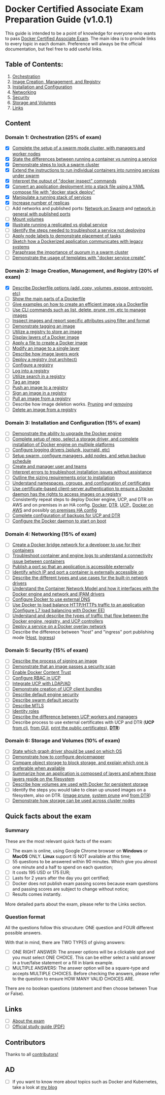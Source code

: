 # Docker Certified Associate Exam Preparation Guide (v1.0.1)

This guide is intended to be a point of knowledge for everyone who wants to pass [Docker Certified Associate Exam](https://blog.docker.com/2017/09/introducing-docker-global-professional-certification-program/). The main idea is to provide links to every topic in each domain. Preference will always be the official documentation, but feel free to add useful links.

## Table of Contents:
1. [Orchestration](https://github.com/Evalle/DCA/blob/master/README.md#domain-1-orchestration-25-of-exam)
2. [Image Creation, Management, and Registry](https://github.com/Evalle/DCA/blob/master/README.md#domain-2-image-creation-management-and-registry-20-of-exam)
3. [Installation and Configuration](https://github.com/Evalle/DCA/blob/master/README.md#domain-3-installation-and-configuration-15-of-exam)
4. [Networking](https://github.com/Evalle/DCA/blob/master/README.md#domain-4-networking-15-of-exam)
5. [Security](https://github.com/Evalle/DCA/blob/master/README.md#domain-5-security-15-of-exam)
6. [Storage and Volumes](https://github.com/Evalle/DCA/blob/master/README.md#domain-6-storage-and-volumes-10-of-exam)
7. [Links](https://github.com/evalle/dca#links)

## Content

### Domain 1: Orchestration (25% of exam)
- [x] [Complete the setup of a swarm mode cluster, with managers and worker nodes](https://docs.docker.com/engine/swarm/swarm-tutorial/create-swarm/)
- [x] [State the differences between running a container vs running a service](https://stackoverflow.com/a/43408904)
- [x] [Demonstrate steps to lock a swarm cluster](https://docs.docker.com/engine/swarm/swarm_manager_locking/)
- [x] [Extend the instructions to run individual containers into running services under swarm](https://docs.docker.com/engine/swarm/swarm-tutorial/deploy-service/)
- [x] [Interpret the output of "docker inspect" commands](https://docs.docker.com/engine/swarm/swarm-tutorial/inspect-service/)
- [x] [Convert an application deployment into a stack file using a YAML compose file with
"docker stack deploy"](https://docs.docker.com/engine/reference/commandline/stack_deploy/)
- [x] [Manipulate a running stack of services](https://docs.docker.com/engine/reference/commandline/stack_services/#related-commands)
- [x] [Increase number of replicas](https://docs.docker.com/engine/reference/commandline/service_scale/)
- [ ] Add networks and published ports: [Network on Swarm](https://docs.docker.com/v17.09/engine/swarm/networking/) and [network in general with published ports](https://docs.docker.com/network/)
- [ ] [Mount volumes](https://docs.docker.com/storage/volumes/)
- [x] [Illustrate running a replicated vs global service](https://docs.docker.com/engine/swarm/how-swarm-mode-works/services/#replicated-and-global-services)
- [ ] [Identify the steps needed to troubleshoot a service not deploying](https://success.docker.com/article/swarm-troubleshooting-methodology)
- [ ] [Apply node labels to demonstrate placement of tasks](https://docs.docker.com/engine/reference/commandline/node_update/)
- [ ] [Sketch how a Dockerized application communicates with legacy systems](https://docs.docker.com/config/containers/container-networking/)
- [ ] [Paraphrase the importance of quorum in a swarm cluster](https://docs.docker.com/engine/swarm/raft/)
- [ ] [Demonstrate the usage of templates with "docker service create"](https://docs.docker.com/engine/reference/commandline/service_create/#create-services-using-templates)

### Domain 2: Image Creation, Management, and Registry (20% of exam)
- [x] [Describe Dockerfile options (add, copy, volumes, expose, entrypoint, etc)](https://docs.docker.com/engine/reference/builder/#from)
- [ ] [Show the main parts of a Dockerfile](https://docs.docker.com/engine/reference/builder/#dockerfile-examples)
- [ ] [Give examples on how to create an efficient image via a Dockerfile](https://docs.docker.com/engine/userguide/eng-image/dockerfile_best-practices/)
- [ ] [Use CLI commands such as list, delete, prune, rmi, etc to manage images](https://docs.docker.com/engine/reference/commandline/image/#usage)
- [ ] [Inspect images and report specific attributes using filter and format](https://docs.docker.com/engine/reference/commandline/inspect/#extended-description)
- [ ] [Demonstrate tagging an image](https://docs.docker.com/engine/reference/commandline/tag/)
- [ ] [Utilize a registry to store an image](https://docs.docker.com/registry/deploying/#run-a-local-registry)
- [ ] [Display layers of a Docker image](https://docs.docker.com/engine/reference/commandline/image_history/)
- [ ] [Apply a file to create a Docker image](https://docs.docker.com/engine/reference/commandline/image_load/)
- [ ] [Modify an image to a single layer](https://docs.docker.com/develop/develop-images/dockerfile_best-practices/#minimize-the-number-of-layers)
- [ ] [Describe how image layers work](https://docs.docker.com/storage/storagedriver/#images-and-layers)
- [ ] [Deploy a registry (not architect)](https://docs.docker.com/registry/deploying/)
- [ ] [Configure a registry](https://docs.docker.com/registry/configuration/)
- [ ] [Log into a registry](https://docs.docker.com/engine/reference/commandline/login/#parent-command)
- [ ] [Utilize search in a registry](https://docs.docker.com/engine/reference/commandline/search/)
- [ ] [Tag an image](https://docs.docker.com/engine/reference/commandline/tag/)
- [ ] [Push an image to a registry](https://docs.docker.com/engine/reference/commandline/push/)
- [ ] [Sign an image in a registry](https://docs.docker.com/datacenter/dtr/2.4/guides/user/manage-images/sign-images/)
- [ ] [Pull an image from a registry](https://docs.docker.com/engine/reference/commandline/pull/)
- [ ] Describe how image deletion works. [Pruning](https://docs.docker.com/config/pruning/) and [removing](https://docs.docker.com/engine/reference/commandline/rmi/)
- [ ] [Delete an image from a registry](https://docs.docker.com/datacenter/dtr/2.0/repos-and-images/delete-an-image/)

### Domain 3: Installation and Configuration (15% of exam)
- [ ] [Demonstrate the ability to upgrade the Docker engine](https://docs.docker.com/install/linux/docker-ce/ubuntu/#upgrade-docker-engine---community)
- [ ] [Complete setup of repo, select a storage driver, and complete installation of Docker
engine on multiple platforms](https://docs.docker.com/install/)
- [ ] [Configure logging drivers (splunk, journald, etc)](https://docs.docker.com/config/containers/logging/configure/)
- [ ] [Setup swarm, configure managers, add nodes, and setup backup schedule](https://docs.docker.com/engine/swarm/admin_guide/)
- [ ] [Create and manager user and teams](https://docs.docker.com/datacenter/dtr/2.4/guides/admin/manage-users/create-and-manage-teams/)
- [ ] [Interpret errors to troubleshoot installation issues without assistance](https://docs.docker.com/config/daemon/#troubleshoot-the-daemon)
- [ ] [Outline the sizing requirements prior to installation](https://docs.docker.com/datacenter/ucp/2.2/guides/admin/install/system-requirements/#hardware-and-software-requirements)
- [ ] [Understand namespaces, cgroups, and configuration of certificates](https://docs.docker.com/engine/docker-overview/#namespaces)
- [ ] [Use certificate-based client-server authentication to ensure a Docker daemon has the
rights to access images on a registry](https://docs.docker.com/engine/security/certificates/)
- [ ] Consistently repeat steps to deploy Docker engine, UCP, and DTR on AWS and on
premises in an HA config. [Docker,](https://docs.docker.com/install/linux/docker-ce/ubuntu/) [DTR,](https://docs.docker.com/datacenter/dtr/2.3/guides/admin/install/) [UCP,](https://docs.docker.com/ee/ucp/), [Docker on AWS](https://docs.docker.com/docker-for-aws/) and possibly [on premises HA config](https://docs.docker.com/engine/swarm/admin_guide/#add-manager-nodes-for-fault-tolerance)
- [ ] [Complete configuration of backups for UCP and DTR](https://docs.docker.com/datacenter/ucp/2.2/guides/admin/backups-and-disaster-recovery/)
- [ ] [Configure the Docker daemon to start on boot](https://docs.docker.com/install/linux/linux-postinstall/)

### Domain 4: Networking (15% of exam)
- [ ] [Create a Docker bridge network for a developer to use for their containers](https://docs.docker.com/network/network-tutorial-standalone/)
- [ ] [Troubleshoot container and engine logs to understand a connectivity issue between
containers](https://success.docker.com/article/troubleshooting-container-networking)
- [ ] [Publish a port so that an application is accessible externally](https://github.com/wsargent/docker-cheat-sheet#exposing-ports)
- [ ] [Identify which IP and port a container is externally accessible on](https://docs.docker.com/engine/reference/commandline/port/#examples)
- [ ] [Describe the different types and use cases for the built-in network drivers](https://blog.docker.com/2016/12/understanding-docker-networking-drivers-use-cases/)
- [ ] [Understand the Container Network Model and how it interfaces with the Docker engine
and network and IPAM drivers](https://success.docker.com/article/networking/)
- [ ] [Configure Docker to use external DNS](https://gist.github.com/Evalle/7b21e0357c137875a03480428a7d6bf6)
- [ ] [Use Docker to load balance HTTP/HTTPs traffic to an application (Configure L7 load
balancing with Docker EE)](https://docs.docker.com/datacenter/ucp/2.2/guides/admin/configure/use-a-load-balancer/#configuration-examples)
- [ ] [Understand and describe the types of traffic that flow between the Docker engine,
registry, and UCP controllers](https://success.docker.com/article/networking/)
- [ ] [Deploy a service on a Docker overlay network](https://docs.docker.com/network/overlay/)
- [ ] Describe the difference between "host" and "ingress" port publishing mode ([Host](https://docs.docker.com/engine/swarm/services/#publish-a-services-ports-directly-on-the-swarm-node), [Ingress](https://docs.docker.com/engine/swarm/ingress/))

### Domain 5: Security (15% of exam)
- [ ] [Describe the process of signing an image](https://docs.docker.com/engine/security/trust/content_trust/#push-trusted-content)
- [ ] [Demonstrate that an image passes a security scan](https://docs.docker.com/datacenter/dtr/2.5/guides/admin/configure/set-up-vulnerability-scans/)
- [ ] [Enable Docker Content Trust](https://docs.docker.com/engine/security/trust/content_trust/)
- [ ] [Configure RBAC in UCP](https://docs.docker.com/datacenter/ucp/2.2/guides/access-control/)
- [ ] [Integrate UCP with LDAP/AD](https://docs.docker.com/datacenter/ucp/2.2/guides/admin/configure/external-auth/)
- [ ] [Demonstrate creation of UCP client bundles](https://blog.docker.com/2017/09/get-familiar-docker-enterprise-edition-client-bundles/)
- [ ] [Describe default engine security](https://docs.docker.com/engine/security/security/)
- [ ] [Describe swarm default security](https://docs.docker.com/engine/swarm/how-swarm-mode-works/pki/)
- [ ] [Describe MTLS](https://diogomonica.com/2017/01/11/hitless-tls-certificate-rotation-in-go/)
- [ ] [Identity roles](https://docs.docker.com/datacenter/ucp/2.2/guides/access-control/permission-levels/#roles)
- [ ] [Describe the difference between UCP workers and managers](https://docs.docker.com/datacenter/ucp/2.2/guides/architecture/)
- [ ] Describe process to use external certificates with UCP and DTR (**UCP** [from cli](https://success.docker.com/article/how-do-i-provide-an-externally-generated-security-certificate-during-the-ucp-command-line-installation), [from GUI](https://docs.docker.com/ee/ucp/admin/configure/use-your-own-tls-certificates/#configure-ucp-to-use-your-own-tls-certificates-and-keys), [print the public certificates](https://docs.docker.com/datacenter/ucp/3.0/reference/cli/dump-certs/)), [**DTR**](https://docs.docker.com/ee/dtr/admin/configure/use-your-own-tls-certificates/))

### Domain 6: Storage and Volumes (10% of exam)
- [ ] [State which graph driver should be used on which OS](https://docs.docker.com/storage/storagedriver/select-storage-driver/)
- [ ] [Demonstrate how to configure devicemapper](https://docs.docker.com/storage/storagedriver/device-mapper-driver/#configure-docker-with-the-devicemapper-storage-driver)
- [ ] [Compare object storage to block storage, and explain which one is preferable when
available](https://rancher.com/block-object-file-storage-containers/)
- [ ] [Summarize how an application is composed of layers and where those layers reside on
the filesystem](https://docs.docker.com/storage/storagedriver/#images-and-layers)
- [ ] [Describe how volumes are used with Docker for persistent storage](https://docs.docker.com/storage/volumes/)
- [ ] Identify the steps you would take to clean up unused images on a filesystem, also on DTR.
([image prune](https://docs.docker.com/engine/reference/commandline/image_prune/), [system prune](https://docs.docker.com/engine/reference/commandline/system_prune/) and [from DTR](https://docs.docker.com/ee/dtr/user/manage-images/delete-images/))
- [ ] [Demonstrate how storage can be used across cluster nodes](https://docs.docker.com/engine/extend/legacy_plugins/#volume-plugins)

## Quick facts about the exam

  ### Summary
  These are the most relevant quick facts of the exam:

  - [ ] The exam is online, using Google Chrome browser on <B>Windows</B> or <B>MacOS</B> ONLY. <B>Linux</B> support IS NOT available at this time;
  - [ ] 55 questions to be answered within 90 minutes. Which give you almost one minute and a half to spend on each question;
  - [ ] It costs 195 USD or 175 EUR;
  - [ ] Lasts for 2 years after the day you got certified;
  - [ ] Docker does not publish exam passing scores because exam questions and passing scores are subject to change without notice;
  - [ ] Results comes instantly.

  More detailed parts about the exam, please refer to the Links section.

  ### Question format

  All the questions follow this strucuture: ONE question and FOUR different possible answers.

  With that in mind, there are TWO TYPES of giving answers:
  - [ ] ONE RIGHT ANSWER: The answer options will be a clickable spot and you must select ONE CHOICE. This can be either select a valid answer in a true/false statement or a fill in blank example.
  - [ ] MULTIPLE ANSWERS: The answer option will be a square-type and accepts MULTIPLE CHOICES. Before checking the answers, please refer to the question to ensure HOW MANY VALID CHOICES ARE.

  There are no boolean questions (statement and then choose between True or False).

## Links

- [ ] [About the exam](https://success.docker.com/Certification)
- [ ] [Official study guide (PDF)](https://docker.cdn.prismic.io/docker%2Fa2d454ff-b2eb-4e9f-af0e-533759119eee_dca+study+guide+v1.0.1.pdf)

## Contributors

Thanks to all [contributors!](https://github.com/Evalle/DCA/graphs/contributors)

## AD
- [ ] If you want to know more about topics such as Docker and Kubernetes, take a look at [my blog](https://evalle.xyz/posts/)

